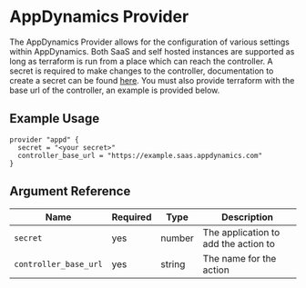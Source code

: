 # AppDynamics Provider

The AppDynamics Provider allows for the configuration of various settings within AppDynamics.
Both SaaS and self hosted instances are supported as long as terraform is run from a place which can reach the controller.
A secret is required to make changes to the controller, documentation to create a secret can be found [here](https://docs.appdynamics.com/display/PRO45/API+Clients).
You must also provide terraform with the base url of the controller, an example is provided below.


## Example Usage

```hcl
provider "appd" {
  secret = "<your secret>"
  controller_base_url = "https://example.saas.appdynamics.com"
}
```

## Argument Reference

|       Name          |Required| Type |            Description             |
|---------------------|--------|------|------------------------------------|
|`secret`             |yes     |number|The application to add the action to|
|`controller_base_url`|yes     |string|The name for the action             |
